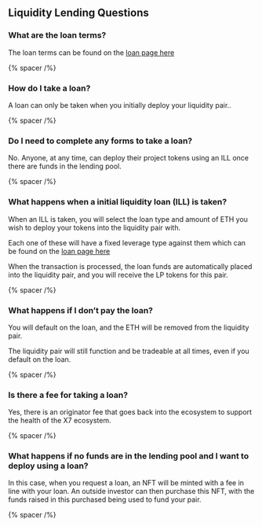 ## Liquidity Lending Questions

### What are the loan terms?

The loan terms can be found on the [loan page here](/loans/)

{% spacer /%}

### How do I take a loan?

A loan can only be taken when you initially deploy your liquidity pair..

{% spacer /%}

### Do I need to complete any forms to take a loan?

No. Anyone, at any time, can deploy their project tokens using an ILL once there are funds in the lending pool.

{% spacer /%}

### What happens when a initial liquidity loan (ILL) is taken?

When an ILL is taken, you will select the loan type and amount of ETH you wish to deploy your tokens into the liquidity pair with.

Each one of these will have a fixed leverage type against them which can be found on the [loan page here](/loans/)

When the transaction is processed, the loan funds are automatically placed into the liquidity pair, and you will receive the LP tokens for this pair.

{% spacer /%}

### What happens if I don’t pay the loan?

You will default on the loan, and the ETH will be removed from the liquidity pair.

The liquidity pair will still function and be tradeable at all times, even if you default on the loan.

{% spacer /%}

### Is there a fee for taking a loan?

Yes, there is an originator fee that goes back into the ecosystem to support the health of the X7 ecosystem.

{% spacer /%}

### What happens if no funds are in the lending pool and I want to deploy using a loan?

In this case, when you request a loan, an NFT will be minted with a fee in line with your loan. An outside investor can then purchase this NFT, with the funds raised in this purchased being used to fund your pair.

{% spacer /%}
